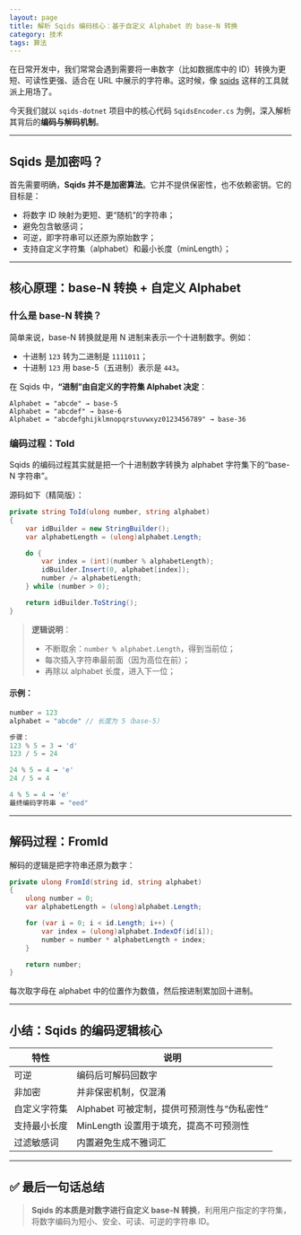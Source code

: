 ```yaml
---
layout: page
title: 解析 Sqids 编码核心：基于自定义 Alphabet 的 base-N 转换
category: 技术
tags: 算法
---
```


在日常开发中，我们常常会遇到需要将一串数字（比如数据库中的 ID）转换为更短、可读性更强、适合在 URL 中展示的字符串。这时候，像 [sqids](https://github.com/sqids/sqids-dotnet) 这样的工具就派上用场了。

今天我们就以 `sqids-dotnet` 项目中的核心代码 `SqidsEncoder.cs` 为例，深入解析其背后的**编码与解码机制**。

---

## Sqids 是加密吗？

首先需要明确，**Sqids 并不是加密算法**。它并不提供保密性，也不依赖密钥。它的目标是：

* 将数字 ID 映射为更短、更“随机”的字符串；
* 避免包含敏感词；
* 可逆，即字符串可以还原为原始数字；
* 支持自定义字符集（alphabet）和最小长度（minLength）；

---

## 核心原理：base-N 转换 + 自定义 Alphabet

### 什么是 base-N 转换？

简单来说，base-N 转换就是用 N 进制来表示一个十进制数字。例如：

* 十进制 `123` 转为二进制是 `1111011`；
* 十进制 `123` 用 base-5（五进制）表示是 `443`。

在 Sqids 中，**“进制”由自定义的字符集 Alphabet 决定**：

```text
Alphabet = "abcde" → base-5
Alphabet = "abcdef" → base-6
Alphabet = "abcdefghijklmnopqrstuvwxyz0123456789" → base-36
```

### 编码过程：ToId

Sqids 的编码过程其实就是把一个十进制数字转换为 alphabet 字符集下的“base-N 字符串”。

源码如下（精简版）：

```csharp
private string ToId(ulong number, string alphabet)
{
    var idBuilder = new StringBuilder();
    var alphabetLength = (ulong)alphabet.Length;

    do {
        var index = (int)(number % alphabetLength);
        idBuilder.Insert(0, alphabet[index]);
        number /= alphabetLength;
    } while (number > 0);

    return idBuilder.ToString();
}
```

> **逻辑说明**：
>
> * 不断取余：`number % alphabet.Length`，得到当前位；
> * 每次插入字符串最前面（因为高位在前）；
> * 再除以 alphabet 长度，进入下一位；

#### 示例：

```csharp
number = 123
alphabet = "abcde" // 长度为 5（base-5）

步骤：
123 % 5 = 3 → 'd'
123 / 5 = 24

24 % 5 = 4 → 'e'
24 / 5 = 4

4 % 5 = 4 → 'e'
最终编码字符串 = "eed"
```

---

## 解码过程：FromId

解码的逻辑是把字符串还原为数字：

```csharp
private ulong FromId(string id, string alphabet)
{
    ulong number = 0;
    var alphabetLength = (ulong)alphabet.Length;

    for (var i = 0; i < id.Length; i++) {
        var index = (ulong)alphabet.IndexOf(id[i]);
        number = number * alphabetLength + index;
    }

    return number;
}
```

每次取字母在 alphabet 中的位置作为数值，然后按进制累加回十进制。

---

## 小结：Sqids 的编码逻辑核心

| 特性     | 说明                          |
| ------ | --------------------------- |
| 可逆     | 编码后可解码回数字                   |
| 非加密    | 并非保密机制，仅混淆                  |
| 自定义字符集 | Alphabet 可被定制，提供可预测性与“伪私密性” |
| 支持最小长度 | MinLength 设置用于填充，提高不可预测性    |
| 过滤敏感词  | 内置避免生成不雅词汇                  |

---

## ✅ 最后一句话总结

> **Sqids 的本质是对数字进行自定义 base-N 转换**，利用用户指定的字符集，将数字编码为短小、安全、可读、可逆的字符串 ID。
